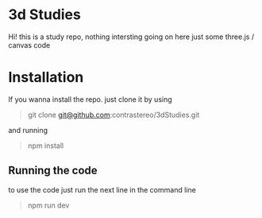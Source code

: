 # 3d Studies

Hi! this is a study repo, nothing intersting going on here just some three.js / canvas code


# Installation
If you wanna install the repo. just clone it by using 
> git clone git@github.com:contrastereo/3dStudies.git

and running 
> npm install 

## Running the code
to use the code just run the next line in the command line
>npm run dev


